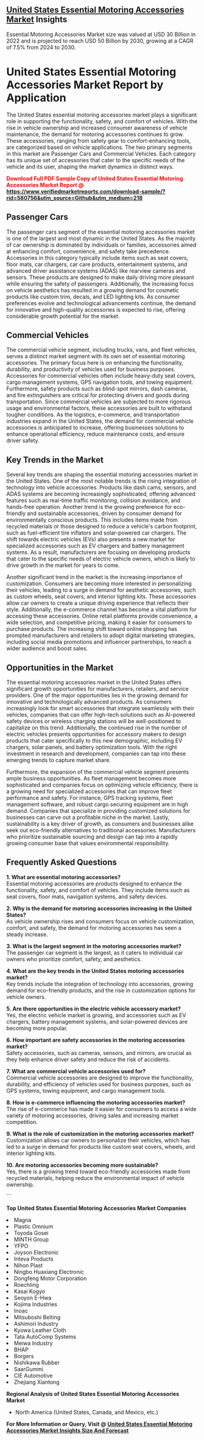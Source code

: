 <h2><a href="https://www.verifiedmarketreports.com/download-sample/?rid=580756&amp;utm_source=Github&amp;utm_medium=218" target="_blank">United States Essential Motoring Accessories Market</a> Insights</h2><p>Essential Motoring Accessories Market size was valued at USD 30 Billion in 2022 and is projected to reach USD 50 Billion by 2030, growing at a CAGR of 7.5% from 2024 to 2030.</p><p> <h1>United States Essential Motoring Accessories Market Report by Application</h1> <p>The United States essential motoring accessories market plays a significant role in supporting the functionality, safety, and comfort of vehicles. With the rise in vehicle ownership and increased consumer awareness of vehicle maintenance, the demand for motoring accessories continues to grow. These accessories, ranging from safety gear to comfort-enhancing tools, are categorized based on vehicle applications. The two primary segments in this market are Passenger Cars and Commercial Vehicles. Each category has its unique set of accessories that cater to the specific needs of the vehicle and its user, shaping the market dynamics in distinct ways. <b><p><span class=""><span style="color: #ff0000;"><strong>Download Full PDF Sample Copy of United States Essential Motoring Accessories Market Report</strong> @ </span><a href="https://www.verifiedmarketreports.com/download-sample/?rid=580756&amp;utm_source=Github&amp;utm_medium=218" target="_blank">https://www.verifiedmarketreports.com/download-sample/?rid=580756&amp;utm_source=Github&amp;utm_medium=218</a></span></p></b></p> <h2>Passenger Cars</h2> <p>The passenger cars segment of the essential motoring accessories market is one of the largest and most dynamic in the United States. As the majority of car ownership is dominated by individuals or families, accessories aimed at enhancing comfort, convenience, and safety take precedence. Accessories in this category typically include items such as seat covers, floor mats, car chargers, car care products, entertainment systems, and advanced driver assistance systems (ADAS) like rearview cameras and sensors. These products are designed to make daily driving more pleasant while ensuring the safety of passengers. Additionally, the increasing focus on vehicle aesthetics has resulted in a growing demand for cosmetic products like custom trim, decals, and LED lighting kits. As consumer preferences evolve and technological advancements continue, the demand for innovative and high-quality accessories is expected to rise, offering considerable growth potential for the market.</p> <h2>Commercial Vehicles</h2> <p>The commercial vehicle segment, including trucks, vans, and fleet vehicles, serves a distinct market segment with its own set of essential motoring accessories. The primary focus here is on enhancing the functionality, durability, and productivity of vehicles used for business purposes. Accessories for commercial vehicles often include heavy-duty seat covers, cargo management systems, GPS navigation tools, and towing equipment. Furthermore, safety products such as blind-spot mirrors, dash cameras, and fire extinguishers are critical for protecting drivers and goods during transportation. Since commercial vehicles are subjected to more rigorous usage and environmental factors, these accessories are built to withstand tougher conditions. As the logistics, e-commerce, and transportation industries expand in the United States, the demand for commercial vehicle accessories is anticipated to increase, offering businesses solutions to enhance operational efficiency, reduce maintenance costs, and ensure driver safety.</p> <h2>Key Trends in the Market</h2> <p>Several key trends are shaping the essential motoring accessories market in the United States. One of the most notable trends is the rising integration of technology into vehicle accessories. Products like dash cams, sensors, and ADAS systems are becoming increasingly sophisticated, offering advanced features such as real-time traffic monitoring, collision avoidance, and hands-free operation. Another trend is the growing preference for eco-friendly and sustainable accessories, driven by consumer demand for environmentally conscious products. This includes items made from recycled materials or those designed to reduce a vehicle's carbon footprint, such as fuel-efficient tire inflators and solar-powered car chargers. The shift towards electric vehicles (EVs) also presents a new market for specialized accessories such as EV chargers and battery management systems. As a result, manufacturers are focusing on developing products that cater to the specific needs of electric vehicle owners, which is likely to drive growth in the market for years to come.</p> <p>Another significant trend in the market is the increasing importance of customization. Consumers are becoming more interested in personalizing their vehicles, leading to a surge in demand for aesthetic accessories, such as custom wheels, seat covers, and interior lighting kits. These accessories allow car owners to create a unique driving experience that reflects their style. Additionally, the e-commerce channel has become a vital platform for accessing these accessories. Online retail platforms provide convenience, a wide selection, and competitive pricing, making it easier for consumers to purchase products. The increasing shift toward online shopping has prompted manufacturers and retailers to adopt digital marketing strategies, including social media promotions and influencer partnerships, to reach a wider audience and boost sales.</p> <h2>Opportunities in the Market</h2> <p>The essential motoring accessories market in the United States offers significant growth opportunities for manufacturers, retailers, and service providers. One of the major opportunities lies in the growing demand for innovative and technologically advanced products. As consumers increasingly look for smart accessories that integrate seamlessly with their vehicles, companies that can offer high-tech solutions such as AI-powered safety devices or wireless charging stations will be well-positioned to capitalize on this trend. Additionally, the continued rise in the number of electric vehicles presents opportunities for accessory makers to design products that cater specifically to this new demographic, including EV chargers, solar panels, and battery optimization tools. With the right investment in research and development, companies can tap into these emerging trends to capture market share.</p> <p>Furthermore, the expansion of the commercial vehicle segment presents ample business opportunities. As fleet management becomes more sophisticated and companies focus on optimizing vehicle efficiency, there is a growing need for specialized accessories that can improve fleet performance and safety. For instance, GPS tracking systems, fleet management software, and robust cargo securing equipment are in high demand. Companies that specialize in providing customized solutions for businesses can carve out a profitable niche in the market. Lastly, sustainability is a key driver of growth, as consumers and businesses alike seek out eco-friendly alternatives to traditional accessories. Manufacturers who prioritize sustainable sourcing and design can tap into a rapidly growing consumer base that values environmental responsibility.</p> <h2>Frequently Asked Questions</h2> <p><b>1. What are essential motoring accessories?</b><br>Essential motoring accessories are products designed to enhance the functionality, safety, and comfort of vehicles. They include items such as seat covers, floor mats, navigation systems, and safety devices.</p> <p><b>2. Why is the demand for motoring accessories increasing in the United States?</b><br>As vehicle ownership rises and consumers focus on vehicle customization, comfort, and safety, the demand for motoring accessories has seen a steady increase.</p> <p><b>3. What is the largest segment in the motoring accessories market?</b><br>The passenger car segment is the largest, as it caters to individual car owners who prioritize comfort, safety, and aesthetics.</p> <p><b>4. What are the key trends in the United States motoring accessories market?</b><br>Key trends include the integration of technology into accessories, growing demand for eco-friendly products, and the rise in customization options for vehicle owners.</p> <p><b>5. Are there opportunities in the electric vehicle accessory market?</b><br>Yes, the electric vehicle market is growing, and accessories such as EV chargers, battery management systems, and solar-powered devices are becoming more popular.</p> <p><b>6. How important are safety accessories in the motoring accessories market?</b><br>Safety accessories, such as cameras, sensors, and mirrors, are crucial as they help enhance driver safety and reduce the risk of accidents.</p> <p><b>7. What are commercial vehicle accessories used for?</b><br>Commercial vehicle accessories are designed to improve the functionality, durability, and efficiency of vehicles used for business purposes, such as GPS systems, towing equipment, and cargo management tools.</p> <p><b>8. How is e-commerce influencing the motoring accessories market?</b><br>The rise of e-commerce has made it easier for consumers to access a wide variety of motoring accessories, driving sales and increasing market competition.</p> <p><b>9. What is the role of customization in the motoring accessories market?</b><br>Customization allows car owners to personalize their vehicles, which has led to a surge in demand for products like custom seat covers, wheels, and interior lighting kits.</p> <p><b>10. Are motoring accessories becoming more sustainable?</b><br>Yes, there is a growing trend toward eco-friendly accessories made from recycled materials, helping reduce the environmental impact of vehicle ownership.</p> ```</p><p><strong>Top United States Essential Motoring Accessories Market Companies</strong></p><div data-test-id=""><p><li>Magna</li><li> Plastic Omnium</li><li> Toyoda Gosei</li><li> MINTH Group</li><li> YFPO</li><li> Joyson Electronic</li><li> Inteva Products</li><li> Nihon Plast</li><li> Ningbo Huaxiang Electronic</li><li> Dongfeng Motor Corporation</li><li> Roechling</li><li> Kasai Kogyo</li><li> Seoyon E-Hwa</li><li> Kojima Industries</li><li> Inoac</li><li> Mitsuboshi Belting</li><li> Ashimori Industry</li><li> Kyowa Leather Cloth</li><li> Tata AutoComp Systems</li><li> Meiwa Industry</li><li> BHAP</li><li> Borgers</li><li> Nishikawa Rubber</li><li> SaarGummi</li><li> CIE Automotive</li><li> Zhejiang Xiantong</li></p><div><strong>Regional Analysis of&nbsp;United States Essential Motoring Accessories Market</strong></div><ul><li dir="ltr"><p dir="ltr">North America&nbsp;(United States, Canada, and Mexico, etc.)</p></li></ul><p><strong>For More Information or Query, Visit @&nbsp;</strong><strong><a href="https://www.verifiedmarketreports.com/product/essential-motoring-accessories-market/?utm_source=Github&amp;utm_medium=218" target="_blank">United States Essential Motoring Accessories Market Insights Size And Forecast</a></strong></p></div>
